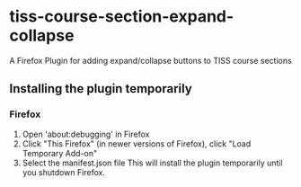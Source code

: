 # tiss-course-section-expand-collapse
A Firefox Plugin for adding expand/collapse buttons to TISS course sections

## Installing the plugin temporarily
### Firefox
1. Open 'about:debugging' in Firefox
2. Click "This Firefox" (in newer versions of Firefox), click "Load Temporary Add-on"
3. Select the manifest.json file
This will install the plugin temporarily until you shutdown Firefox.
